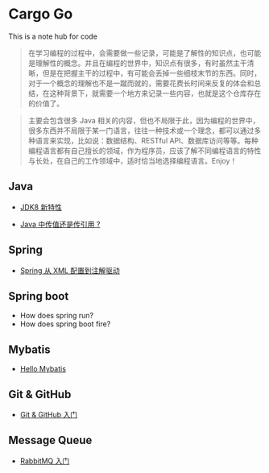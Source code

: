 # Cargo Go 
This is a note hub for code

> 在学习编程的过程中，会需要做一些记录，可能是了解性的知识点，也可能是理解性的概念。并且在编程的世界中，知识点有很多，有时虽然主干清晰，但是在把握主干的过程中，有可能会丢掉一些细枝末节的东西。同时，对于一个概念的理解也不是一蹴而就的，需要花费长时间来反复的体会和总结，在这种背景下，就需要一个地方来记录一些内容，也就是这个仓库存在的价值了。

> 主要会包含很多 Java 相关的内容，但也不局限于此，因为编程的世界中，很多东西并不局限于某一门语言，往往一种技术或一个理念，都可以通过多种语言来实现，比如说：数据结构、RESTful API、数据库访问等等。每种编程语言都有自己擅长的领域，作为程序员，应该了解不同编程语言的特性与长处，在自己的工作领域中，适时恰当地选择编程语言。Enjoy！



## Java

- [JDK8 新特性](./notes/jdk8-new-feature/jdk8-accidence.md)

- [Java 中传值还是传引用 ?](./notes/java/pass-value-or-reference-in-java/PassValueOrReferenceInJava.md)



## Spring
- [Spring 从 XML 配置到注解驱动](./notes/spring-framework-annotation/01-spring-framework-from-xml-to-annotation.md)




## Spring boot

- How does spring run?
- How does spring boot fire?



## Mybatis
- [Hello Mybatis](./notes/mybatis/01-mybatis-quick-start.md)







## Git & GitHub 
- [Git & GitHub 入门](./notes/git-github/Git-Github-Accidence.md)



## Message Queue
- [RabbitMQ 入门](./notes/rabbitmq/RabbitMQ-Notes.md)
